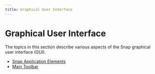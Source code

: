 ```yaml
---
title: Graphical User Interface
---
```

# Graphical User Interface
The topics in this section describe various aspects of the Snap graphical user interface (GUI).
* [Snap Application Elements](graphical-user-interface/snap-application-elements.md)
* [Main Toolbar](graphical-user-interface/main-toolbar.md)